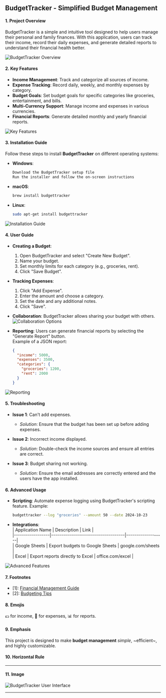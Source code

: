 BudgetTracker - Simplified Budget Management
---
#### 1. **Project Overview**  
   BudgetTracker is a simple and intuitive tool designed to help users manage their personal and family finances. With this application, users can track their income, record their daily expenses, and generate detailed reports to understand their financial health better.

   ![BudgetTracker Overview](https://tse3.mm.bing.net/th?id=OIP.imbOl_JUn1hp6AVr_HKWegHaHa&pid=Api)  
 

#### 2. **Key Features**  
   - **Income Management**: Track and categorize all sources of income.
   - **Expense Tracking**: Record daily, weekly, and monthly expenses by category.
   - **Budget Goals**: Set budget goals for specific categories like groceries, entertainment, and bills.
   - **Multi-Currency Support**: Manage income and expenses in various currencies.
   - **Financial Reports**: Generate detailed monthly and yearly financial reports.

   ![Key Features](https://tse2.mm.bing.net/th?id=OIP.d6ihIv-SQz2EuL0rjjk0HwHaEj&pid=Api)  
  

#### 3. **Installation Guide**  
   Follow these steps to install **BudgetTracker** on different operating systems:

   - **Windows**:
     ```bash
     Download the BudgetTracker setup file
     Run the installer and follow the on-screen instructions
     ```
   - **macOS**:
     ```bash
     brew install budgettracker
     ```
   - **Linux**:
     ```bash
     sudo apt-get install budgettracker
     ```

   ![Installation Guide](https://tse1.mm.bing.net/th?id=OIP.eeDSd2UG00JRdAE9oT4FlgHaHa&pid=Api)  


#### 4. **User Guide**  

   - **Creating a Budget**:
     1. Open BudgetTracker and select "Create New Budget".
     2. Name your budget.
     3. Set monthly limits for each category (e.g., groceries, rent).
     4. Click "Save Budget".

   - **Tracking Expenses**:
     1. Click "Add Expense".
     2. Enter the amount and choose a category.
     3. Set the date and any additional notes.
     4. Click "Save".

   - **Collaboration**: BudgetTracker allows sharing your budget with others.  
     ![Collaboration Options](https://tse4.mm.bing.net/th?id=OIP.VWcQCIC9lfSz6DXbvjQyfwHaF-&pid=Api)  


   - **Reporting**: Users can generate financial reports by selecting the "Generate Report" button.  
     Example of a JSON report:
     ```json
     {
       "income": 5000,
       "expenses": 3500,
       "categories": {
         "groceries": 1200,
         "rent": 2000
       }
     }
     ```

   ![Reporting](https://tse4.mm.bing.net/th?id=OIP.ri8DQ183F-f6RT3ZMZjPUwHaD0&pid=Api)  


#### 5. **Troubleshooting**  

   - **Issue 1**: Can't add expenses.
     - *Solution*: Ensure that the budget has been set up before adding expenses.
   
   - **Issue 2**: Incorrect income displayed.
     - *Solution*: Double-check the income sources and ensure all entries are correct.
   
   - **Issue 3**: Budget sharing not working.
     - *Solution*: Ensure the email addresses are correctly entered and the users have the app installed.

#### 6. **Advanced Usage**  

   - **Scripting**: Automate expense logging using BudgetTracker's scripting feature. Example:
     ```bash
     budgettracker --log "groceries" --amount 50 --date 2024-10-23
     ```

   - **Integrations**:  
     | Application Name | Description                         | Link              |  
     |------------------|-------------------------------------|-------------------|  
     | Google Sheets     | Export budgets to Google Sheets     | google.com/sheets |  
     | Excel             | Export reports directly to Excel    | office.com/excel  |

   ![Advanced Features](https://tse2.mm.bing.net/th?id=OIP.88yp_TPvoqYhTBdGlxL8ogHaKA&pid=Api)  


#### 7. **Footnotes**  
   - [1]: [Financial Management Guide](https://www.financialguide.com)
   - [2]: [Budgeting Tips](https://www.budgetingtips.com)

#### 8. **Emojis**  
   💵 for income, 🛒 for expenses, 📊 for reports.

#### 9. **Emphasis**  
   This project is designed to make **budget management** *simple*, ~efficient~, and highly customizable.

#### 10. **Horizontal Rule**  
   ---

#### 11. **Image**  
   ![BudgetTracker User Interface](https://tse3.mm.bing.net/th?id=OIP.5ndnp__9b5WrBG6EMC5L4wHaHa&pid=Api)  


---


<!--stackedit_data:
eyJoaXN0b3J5IjpbLTEyMDU3Mzg3MjldfQ==
-->